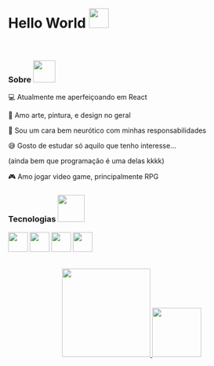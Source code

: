 <h1> 
  Hello World  
  <img height = "40px" src = "https://user-images.githubusercontent.com/92947069/154322683-0f279722-2f17-458c-aa71-fa15b23dfb33.gif" > 
</h1> 

<br>

<h3>
  Sobre
  <img  height = "45px" src = "https://user-images.githubusercontent.com/92947069/154297359-5dce64e9-28cf-4ca7-a2ce-5214bd4f61f2.gif">
</h3>


💻 Atualmente me aperfeiçoando em React

🥰 Amo arte, pintura, e design no geral

😤 Sou um cara bem neurótico com minhas responsabilidades

😅 Gosto de estudar só aquilo que tenho interesse...

(ainda bem que programação é uma delas kkkk)

🎮 Amo jogar video game, principalmente RPG


<h3> 
  Tecnologias 
  <img height = "55px" src = "https://user-images.githubusercontent.com/92947069/154326678-9cfb0fd3-7671-4c4f-98a1-640f7c27c714.gif" >
</h3>

<img  height = "40px" src="https://cdn.jsdelivr.net/gh/devicons/devicon/icons/html5/html5-original.svg" /> <img  height = "40px" src="https://cdn.jsdelivr.net/gh/devicons/devicon/icons/css3/css3-original.svg" />
<img  height = "40px" src="https://cdn.jsdelivr.net/gh/devicons/devicon/icons/javascript/javascript-original.svg" /> <img  height = "40px" src="https://cdn.jsdelivr.net/gh/devicons/devicon/icons/react/react-original.svg" />

<br>

<div align = "center">
<a href="https://github.com/juanvictorDev">
<img height="180em" src="https://github-readme-stats.vercel.app/api?username=juanvictorDev&show_icons=true&theme=tokyonight&include_all_commits=true&count_private=true"/>
<img height="100em" src="https://github-readme-stats.vercel.app/api/top-langs/?username=juanvictorDev&layout=compact&langs_count=7&theme=tokyonight"/>
</div>
